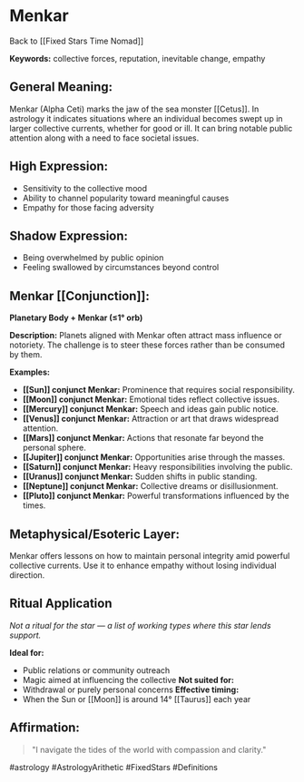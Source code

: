 # Menkar

Back to [[Fixed Stars Time Nomad]]

**Keywords:** collective forces, reputation, inevitable change, empathy

## General Meaning:
Menkar (Alpha Ceti) marks the jaw of the sea monster [[Cetus]]. In astrology it indicates situations where an individual becomes swept up in larger collective currents, whether for good or ill. It can bring notable public attention along with a need to face societal issues.

## High Expression:
- Sensitivity to the collective mood
- Ability to channel popularity toward meaningful causes
- Empathy for those facing adversity

## Shadow Expression:
- Being overwhelmed by public opinion
- Feeling swallowed by circumstances beyond control

## Menkar [[Conjunction]]:

**Planetary Body + Menkar (≤1° orb)**

**Description:**
Planets aligned with Menkar often attract mass influence or notoriety. The challenge is to steer these forces rather than be consumed by them.

**Examples:**
- **[[Sun]] conjunct Menkar:** Prominence that requires social responsibility.
- **[[Moon]] conjunct Menkar:** Emotional tides reflect collective issues.
- **[[Mercury]] conjunct Menkar:** Speech and ideas gain public notice.
- **[[Venus]] conjunct Menkar:** Attraction or art that draws widespread attention.
- **[[Mars]] conjunct Menkar:** Actions that resonate far beyond the personal sphere.
- **[[Jupiter]] conjunct Menkar:** Opportunities arise through the masses.
- **[[Saturn]] conjunct Menkar:** Heavy responsibilities involving the public.
- **[[Uranus]] conjunct Menkar:** Sudden shifts in public standing.
- **[[Neptune]] conjunct Menkar:** Collective dreams or disillusionment.
- **[[Pluto]] conjunct Menkar:** Powerful transformations influenced by the times.

## Metaphysical/Esoteric Layer:
Menkar offers lessons on how to maintain personal integrity amid powerful collective currents. Use it to enhance empathy without losing individual direction.

## Ritual Application
*Not a ritual for the star — a list of working types where this star lends support.*

**Ideal for:**
- Public relations or community outreach
- Magic aimed at influencing the collective
**Not suited for:**
- Withdrawal or purely personal concerns
**Effective timing:**
- When the Sun or [[Moon]] is around 14° [[Taurus]] each year

## Affirmation:

> "I navigate the tides of the world with compassion and clarity."

#astrology #AstrologyArithetic #FixedStars #Definitions

